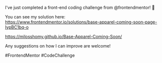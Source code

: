 I've just completed a front-end coding challenge from @frontendmentor! 🎉

You can see my solution here: https://www.frontendmentor.io/solutions/base-apparel-coming-soon-page-IypBC1bq-o

https://milosshomy.github.io/Base-Apparel-Coming-Soon/

Any suggestions on how I can improve are welcome!

#FrontendMentor #CodeChallenge
